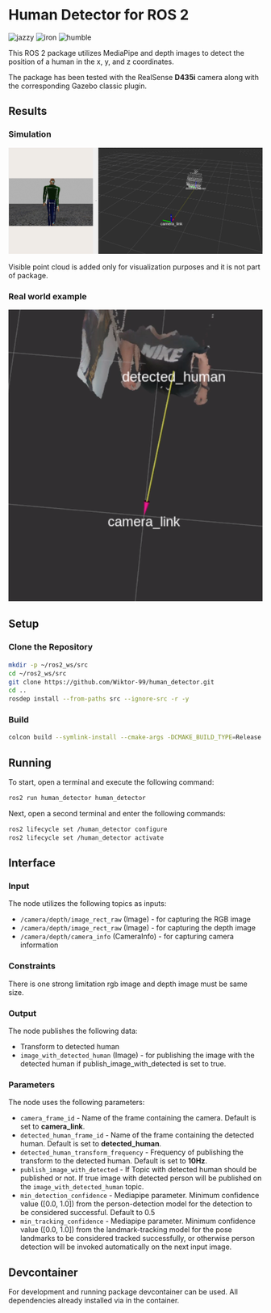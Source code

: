 # Human Detector for ROS 2
![jazzy](https://github.com/Wiktor-99/human_detector/actions/workflows/build_and_test_jazzy.yaml/badge.svg)
![iron](https://github.com/Wiktor-99/human_detector/actions/workflows/build_and_test_iron.yaml/badge.svg)
![humble](https://github.com/Wiktor-99/human_detector/actions/workflows/build_and_test_humble.yaml/badge.svg)

This ROS 2 package utilizes MediaPipe and depth images to detect the position of a human in the x, y, and z coordinates.

The package has been tested with the RealSense **D435i** camera along with the corresponding Gazebo classic plugin.

## Results

### Simulation
![detected human](/images/detected_human.png " ")

Visible point cloud is added only for visualization purposes and it is not part of package.

### Real world example
![real world example](/images/real_world_example.png " ")


## Setup

### Clone the Repository
```bash
mkdir -p ~/ros2_ws/src
cd ~/ros2_ws/src
git clone https://github.com/Wiktor-99/human_detector.git
cd ..
rosdep install --from-paths src --ignore-src -r -y

```
### Build

```bash
colcon build --symlink-install --cmake-args -DCMAKE_BUILD_TYPE=Release
```

## Running
To start, open a terminal and execute the following command:
```bash
ros2 run human_detector human_detector
```
Next, open a second terminal and enter the following commands:
```bash
ros2 lifecycle set /human_detector configure
ros2 lifecycle set /human_detector activate
```

## Interface

### Input
The node utilizes the following topics as inputs:
- `/camera/depth/image_rect_raw` (Image) - for capturing the RGB image
- `/camera/depth/image_rect_raw` (Image) - for capturing the depth image
- `/camera/depth/camera_info` (CameraInfo) - for capturing camera information

### Constraints
There is one strong limitation rgb image and depth image must be same size.

### Output
The node publishes the following data:
- Transform to detected human
- `image_with_detected_human` (Image) - for publishing the image with the detected human if publish_image_with_detected is set to true.

### Parameters
The node uses the following parameters:
- `camera_frame_id` - Name of the frame containing the camera. Default is set to **camera_link**.
- `detected_human_frame_id` - Name of the frame containing the detected human. Default is set to **detected_human**.
- `detected_human_transform_frequency` - Frequency of publishing the transform to the detected human. Default is set to **10Hz**.
- `publish_image_with_detected` - If Topic with detected human should be published or not. If true image with detected person will be published on the
`image_with_detected_human` topic.
- `min_detection_confidence` - Mediapipe parameter. Minimum confidence value ([0.0, 1.0]) from the person-detection model for
    the detection to be considered successful. Default to 0.5
- `min_tracking_confidence` - Mediapipe parameter. Minimum confidence value ([0.0, 1.0]) from the landmark-tracking model for
    the pose landmarks to be considered tracked successfully, or otherwise person detection will be invoked automatically on the next input image.

## Devcontainer
For development and running package devcontainer can be used. All dependencies already installed via in the container.

